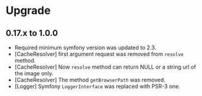 Upgrade
=======

0.17.x to 1.0.0
---------------

* Required minimum symfony version was updated to 2.3.
* [CacheResolver] first argument request was removed from `resolve` method.
* [CacheResolver] Now `resolve` method can return NULL or a string url of the image only.
* [CacheResolver] The method `getBrowserPath` was removed.
* [Logger] Symfony `LoggerInterface` was replaced with PSR-3 one.
